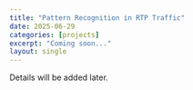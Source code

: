 ```yaml
---
title: "Pattern Recognition in RTP Traffic"
date: 2025-06-29
categories: [projects]
excerpt: "Coming soon..."
layout: single
---
```


Details will be added later.
